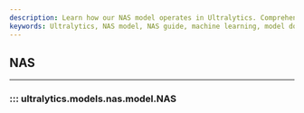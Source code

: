 ```yaml
---
description: Learn how our NAS model operates in Ultralytics. Comprehensive guide with detailed examples. Master the nuances of Ultralytics NAS model.
keywords: Ultralytics, NAS model, NAS guide, machine learning, model documentation
---
```


## NAS
---
### ::: ultralytics.models.nas.model.NAS
<br><br>
